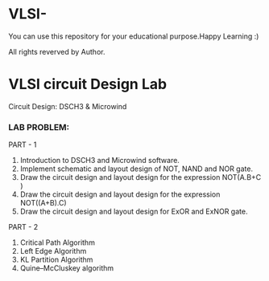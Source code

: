 # VLSI-

You can use this repository for your educational purpose.Happy Learning :)

All rights reverved by Author.

<h1>VLSI circuit Design Lab</h1>

Circuit Design: DSCH3 & Microwind

<h3>LAB PROBLEM:</h3>

PART - 1
1. Introduction to DSCH3 and Microwind software.
2. Implement schematic and layout design of NOT, NAND and NOR gate.
3. Draw the circuit design and layout design for the expression NOT(A.B+C )
4. Draw the circuit design and layout design for the expression NOT((A+B).C)
5. Draw the circuit design and layout design for ExOR and ExNOR gate. 

PART - 2
1. Critical Path Algorithm
2. Left Edge Algorithm
3. KL Partition Algorithm
4. Quine–McCluskey algorithm
